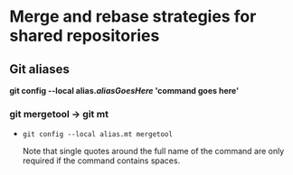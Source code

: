 # Merge and rebase strategies for shared repositories

## Git aliases

**git config --local alias._aliasGoesHere_ 'command goes here'**

### git mergetool -> git mt
* `git config --local alias.mt mergetool`

  Note that single quotes around the full name of the command are only required if the command contains spaces.

